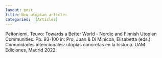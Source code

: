 ```yaml
---
layout: post
title: New utopian article:
categories:  [Articles] 
---
```

Peltoniemi, Teuvo: Towards a Better World - Nordic  and Finnish Utopian Communities. Pp. 93-100 in: Pro, Juan & Di Minicoa, Elisabetta  (eds.): Comunidades intencionales: utopías concretas en la historia.  UAM Ediciones, Madrid 2022.
